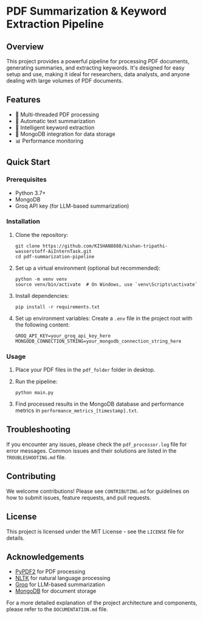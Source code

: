 # PDF Summarization & Keyword Extraction Pipeline

## Overview

This project provides a powerful pipeline for processing PDF documents, generating summaries, and extracting keywords. It's designed for easy setup and use, making it ideal for researchers, data analysts, and anyone dealing with large volumes of PDF documents.

## Features

- 📄 Multi-threaded PDF processing
- 📝 Automatic text summarization
- 🔑 Intelligent keyword extraction
- 💾 MongoDB integration for data storage
- 📊 Performance monitoring

## Quick Start

### Prerequisites

- Python 3.7+
- MongoDB
- Groq API key (for LLM-based summarization)

### Installation

1. Clone the repository:
   ```
   git clone https://github.com/KISHAN8888/kishan-tripathi-wasserstoff-AiInternTask.git
   cd pdf-summarization-pipeline
   ```

2. Set up a virtual environment (optional but recommended):
   ```
   python -m venv venv
   source venv/bin/activate  # On Windows, use `venv\Scripts\activate`
   ```

3. Install dependencies:
   ```
   pip install -r requirements.txt
   ```

4. Set up environment variables:
   Create a `.env` file in the project root with the following content:
   ```
   GROQ_API_KEY=your_groq_api_key_here
   MONGODB_CONNECTION_STRING=your_mongodb_connection_string_here
   ```

### Usage

1. Place your PDF files in the `pdf_folder` folder in desktop.

2. Run the pipeline:
   ```
   python main.py
   ```

3. Find processed results in the MongoDB database and performance metrics in `performance_metrics_[timestamp].txt`.


## Troubleshooting

If you encounter any issues, please check the `pdf_processor.log` file for error messages. Common issues and their solutions are listed in the `TROUBLESHOOTING.md` file.

## Contributing

We welcome contributions! Please see `CONTRIBUTING.md` for guidelines on how to submit issues, feature requests, and pull requests.

## License

This project is licensed under the MIT License - see the `LICENSE` file for details.

## Acknowledgements

- [PyPDF2](https://github.com/py-pdf/pypdf) for PDF processing
- [NLTK](https://www.nltk.org/) for natural language processing
- [Groq](https://groq.com/) for LLM-based summarization
- [MongoDB](https://www.mongodb.com/) for document storage

For a more detailed explanation of the project architecture and components, please refer to the `DOCUMENTATION.md` file.
